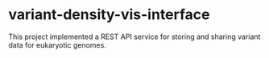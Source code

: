 # variant-density-vis-interface
This project implemented a REST API service for storing and sharing variant data for eukaryotic genomes.
